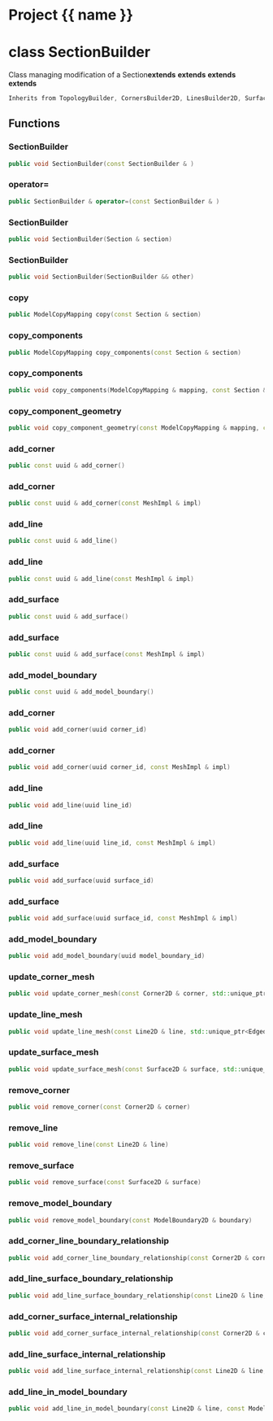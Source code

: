 <script setup>
import {useRoute} from 'vitepress'
const {path} = useRoute()
const tokens = path.split('/')
const words = tokens[2].split('-');
for (let i = 0; i < words.length; i++) {
    words[i] = words[i].charAt(0).toUpperCase() + words[i].slice(1);
    words[i] = words[i].replace('geode', 'Geode')
}
const name = words.join('-');
</script>
# Project {{ name }}

# class SectionBuilder


 Class managing modification of a Section**extends** **extends** **extends** **extends** 



```cpp
Inherits from TopologyBuilder, CornersBuilder2D, LinesBuilder2D, SurfacesBuilder2D, ModelBoundariesBuilder2D, IdentifierBuilder
```



## Functions

### SectionBuilder

```cpp
public void SectionBuilder(const SectionBuilder & )
```


### operator=

```cpp
public SectionBuilder & operator=(const SectionBuilder & )
```


### SectionBuilder

```cpp
public void SectionBuilder(Section & section)
```


### SectionBuilder

```cpp
public void SectionBuilder(SectionBuilder && other)
```


### copy

```cpp
public ModelCopyMapping copy(const Section & section)
```


### copy_components

```cpp
public ModelCopyMapping copy_components(const Section & section)
```


### copy_components

```cpp
public void copy_components(ModelCopyMapping & mapping, const Section & section)
```


### copy_component_geometry

```cpp
public void copy_component_geometry(const ModelCopyMapping & mapping, const Section & section)
```


### add_corner

```cpp
public const uuid & add_corner()
```


### add_corner

```cpp
public const uuid & add_corner(const MeshImpl & impl)
```


### add_line

```cpp
public const uuid & add_line()
```


### add_line

```cpp
public const uuid & add_line(const MeshImpl & impl)
```


### add_surface

```cpp
public const uuid & add_surface()
```


### add_surface

```cpp
public const uuid & add_surface(const MeshImpl & impl)
```


### add_model_boundary

```cpp
public const uuid & add_model_boundary()
```


### add_corner

```cpp
public void add_corner(uuid corner_id)
```


### add_corner

```cpp
public void add_corner(uuid corner_id, const MeshImpl & impl)
```


### add_line

```cpp
public void add_line(uuid line_id)
```


### add_line

```cpp
public void add_line(uuid line_id, const MeshImpl & impl)
```


### add_surface

```cpp
public void add_surface(uuid surface_id)
```


### add_surface

```cpp
public void add_surface(uuid surface_id, const MeshImpl & impl)
```


### add_model_boundary

```cpp
public void add_model_boundary(uuid model_boundary_id)
```


### update_corner_mesh

```cpp
public void update_corner_mesh(const Corner2D & corner, std::unique_ptr<PointSet2D> mesh)
```


### update_line_mesh

```cpp
public void update_line_mesh(const Line2D & line, std::unique_ptr<EdgedCurve2D> mesh)
```


### update_surface_mesh

```cpp
public void update_surface_mesh(const Surface2D & surface, std::unique_ptr<SurfaceMesh2D> mesh)
```


### remove_corner

```cpp
public void remove_corner(const Corner2D & corner)
```


### remove_line

```cpp
public void remove_line(const Line2D & line)
```


### remove_surface

```cpp
public void remove_surface(const Surface2D & surface)
```


### remove_model_boundary

```cpp
public void remove_model_boundary(const ModelBoundary2D & boundary)
```


### add_corner_line_boundary_relationship

```cpp
public void add_corner_line_boundary_relationship(const Corner2D & corner, const Line2D & line)
```


### add_line_surface_boundary_relationship

```cpp
public void add_line_surface_boundary_relationship(const Line2D & line, const Surface2D & surface)
```


### add_corner_surface_internal_relationship

```cpp
public void add_corner_surface_internal_relationship(const Corner2D & corner, const Surface2D & surface)
```


### add_line_surface_internal_relationship

```cpp
public void add_line_surface_internal_relationship(const Line2D & line, const Surface2D & surface)
```


### add_line_in_model_boundary

```cpp
public void add_line_in_model_boundary(const Line2D & line, const ModelBoundary2D & boundary)
```




